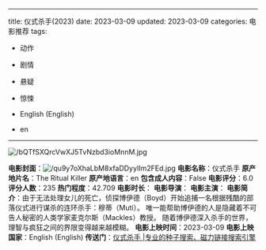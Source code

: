 
---
title: 仪式杀手(2023)
date: 2023-03-09
updated: 2023-03-09
categories: 电影推荐
tags:

- 动作
- 剧情
- 悬疑
- 惊悚

- English (English)
- en
---

<img src="https://image.tmdb.org/t/p/original/bQTfSXQrcVwXJ5TvNzbd3ioMnnM.jpg" alt="/bQTfSXQrcVwXJ5TvNzbd3ioMnnM.jpg" title="/bQTfSXQrcVwXJ5TvNzbd3ioMnnM.jpg">

**电影封面**：<img src="https://image.tmdb.org/t/p/w200/qu9y7oXhaLbM8xfaDDyyIIm2FEd.jpg" alt="/qu9y7oXhaLbM8xfaDDyyIIm2FEd.jpg" title="/qu9y7oXhaLbM8xfaDDyyIIm2FEd.jpg">
**电影名称**：仪式杀手
**原产地片名**：The Ritual Killer
**原产地语言**：en
**包含成人内容**：False
**电影评分**：6.0
**评分人数**：235
**热门程度**：42.709
**电影时长**：
**电影导演**：
**电影主演**：
**电影简介**：由于无法处理女儿的死亡，侦探博伊德（Boyd）开始追捕一名根据残酷的部落仪式进行谋杀的连环杀手：穆蒂（Muti）。 唯一能帮助博伊德的人是隐藏着不可告人秘密的人类学家麦克尔斯（Mackles）教授。 随着博伊德深入杀手的世界，理智与疯狂之间的界限变得越来越模糊。
**电影上映时间**：2023-03-09
**电影上映国家**：English (English)
**传送门**：[仪式杀手 |专业的种子搜索、磁力链接搜索引擎](https://movie.amd794.com:2083/?search=The%20Ritual%20Killer&ordering=&mode=match_phrase&page_size=10&page=1)

